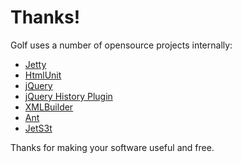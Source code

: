 Thanks!
=======

Golf uses a number of opensource projects internally:

* [Jetty](http://www.mortbay.org/jetty/)
* [HtmlUnit](http://htmlunit.sourceforge.net/)
* [jQuery](http://jquery.com)
* [jQuery History Plugin](http://plugins.jquery.com/node/1773)
* [XMLBuilder](http://code.google.com/p/java-xmlbuilder/)
* [Ant](http://ant.apache.org)
* [JetS3t](https://jets3t.dev.java.net/)

Thanks for making your software useful and free.